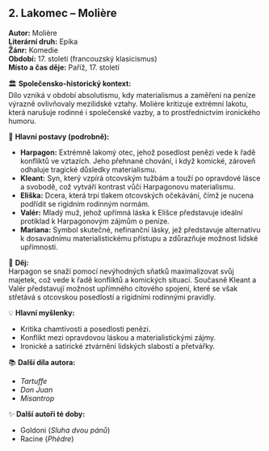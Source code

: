 ## 2. Lakomec – Molière

**Autor:** Molière  
**Literární druh:** Epika  
**Žánr:** Komedie  
**Období:** 17. století (francouzský klasicismus)  
**Místo a čas děje:** Paříž, 17. století

🏛 **Společensko-historický kontext:**  
Dílo vzniká v období absolutismu, kdy materialismus a zaměření na peníze výrazně ovlivňovaly mezilidské vztahy. Molière kritizuje extrémní lakotu, která narušuje rodinné i společenské vazby, a to prostřednictvím ironického humoru.

👤 **Hlavní postavy (podrobně):**  
- **Harpagon:** Extrémně lakomý otec, jehož posedlost penězi vede k řadě konfliktů ve vztazích. Jeho přehnané chování, i když komické, zároveň odhaluje tragické důsledky materialismu.  
- **Kleant:** Syn, který vzpírá otcovským tužbám a touží po opravdové lásce a svobodě, což vytváří kontrast vůči Harpagonovu materialismu.  
- **Eliška:** Dcera, která trpí tlakem otcovských očekávání, čímž je nucena podřídit se rigidním rodinným normám.  
- **Valér:** Mladý muž, jehož upřímná láska k Elišce představuje ideální protiklad k Harpagonovým zájmům o peníze.  
- **Mariana:** Symbol skutečné, nefinanční lásky, jež představuje alternativu k dosavadnímu materialistickému přístupu a zdůrazňuje možnost lidské upřímnosti.

📜 **Děj:**  
Harpagon se snaží pomocí nevýhodných sňatků maximalizovat svůj majetek, což vede k řadě konfliktů a komických situací. Současně Kleant a Valér představují možnost upřímného citového spojení, které se však střetává s otcovskou posedlostí a rigidními rodinnými pravidly.

💡 **Hlavní myšlenky:**  
- Kritika chamtivosti a posedlosti penězi.  
- Konflikt mezi opravdovou láskou a materialistickými zájmy.  
- Ironické a satirické ztvárnění lidských slabostí a přetvářky.

📚 **Další díla autora:**  
- *Tartuffe*  
- *Don Juan*  
- *Misantrop*

✨ **Další autoři té doby:**  
- Goldoni (*Sluha dvou pánů*)  
- Racine (*Phèdre*)
